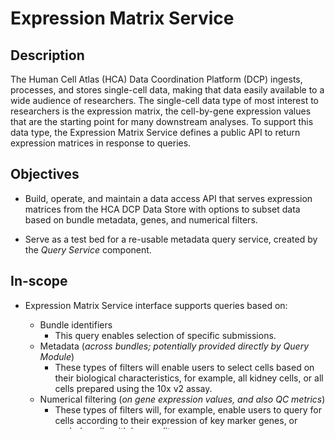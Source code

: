 
# Expression Matrix Service

## Description

The Human Cell Atlas (HCA) Data Coordination Platform (DCP) ingests, processes, and stores single-cell data, making that data easily available to a wide audience of researchers. The single-cell data type of most interest to researchers is the expression matrix, the cell-by-gene expression values that are the starting point for many downstream analyses. To support this data type, the Expression Matrix Service defines a public API to return expression matrices in response to queries.

## Objectives

* Build, operate, and maintain a data access API that serves expression
matrices from the HCA DCP Data Store with options to subset data based on bundle metadata, genes, and numerical filters.

* Serve as a test bed for a re-usable metadata query service, created by
the *Query Service* component.

## In-scope

* Expression Matrix Service interface supports queries based on:
    * Bundle identifiers
        * This query enables selection of specific submissions.
    * Metadata (*across bundles; potentially provided directly by Query Module*)
        * These types of filters will enable users to select cells based on their biological characteristics, for example, all kidney cells, or all cells prepared using the 10x v2 assay.
    * Numerical filtering (*on gene expression values, and also QC metrics*)
        * These types of filters will, for example, enable users to query for cells according to their expression of key marker genes, or exclude cells with low quality scores.

* Expression Matrix Service API and scalable backend that provides access to
query interface

* Architecture, software design, and scale testing for scalability

* Data representation
    * Multiple expression matrix data formats based on _de facto_ standards delivered by the API and the Command Line Interface (CLI)
    * Expression matrix data format for storage
    * QC matrix data format delivered by the API and the Command Line Interface (CLI)
    * QC matrix data format for storage


* Extends HCA DCP Command Line Interface (CLI) client to support the Expression Matrix Service

* Documentation
    * Publish documentation for API and file formats
    * Publish example code for developers to enable fast/easy adoption of API by analysis and visualization portals

* User Experience
    * Conduct UX research and design; drive query and API design directly from use cases
    * Validate design with communities building portals for analysis and
    visualization
    * Provide feedback in the form of architecture sessions and written UX
    reports to the DCP community about the experience of building layered services using the public API(s). (e.g., *can the expression microservice be built using only public Data Store API?*)
    * Scientific "guardrails" to warn users when executed queries produce data subsets with questionable scientific utility
        * For example, if a user queries for the expression of only a single gene across all lung cells, this query would trigger a warning that the returned data cannot be effectively normalized

* External dependencies
    * Dependencies on Data Store, Query Service, and Secondary Analysis to enable and expose data matrices and quality control metrics
    * Dependency on Query Service for join queries on metadata

## Out-of-scope

* Compound metadata and numerical filtering (*combinations of the In-scope filters*)
* Data visualization portal or web application for expression matrices
* Transformative data manipulation; analysis apps or pipelines using expression data (e.g. data normalization)
* Standards engagement for APIs or data storage formats with the GA4GH Large Scale Genomics work stream prior to basic completion of matrix service implementation and integration of user feedback

## Milestones and Deliverables

**Nov 2018**: *Deploy a minimum viable product (MVP) feature set as part of HCA DCP Beta.*

Implementation of v0 API suitable for limited use but not scalable, includes:
* Queries based on bundle identifiers
* Delivery of highest priority expression matrix data formats based on de facto standards

**EOY 2018**: Implementation of v1 API, suitable for limited use but not scalable. Updating to include:
* Queries based on metadata filters
* Delivery of additional expression matrix data formats based on de facto standards

**Q1 2019**: Implementation of v2 API, suitable for limited use but not scalable. Updating to include:
* Queries based on numerical filters
* Feedback from HCA DCP Beta users

**Q1 2019**: DCP Command Line Interface (CLI) extended to support Expression Matrices

**Mid 2019**: API and Architecture feature complete and polished. *(Highly scalable and performant implementation suitable for responsive data serving across the entire HCA dataset)*

## Roles

### Project Lead

[Ambrose Carr](mailto:acarr@chanzuckerberg.com)

### Product Owner

[Brian Raymor](mailto:brianraymor@echanzuckerberg.com)

### Technical Lead

[Marcus Kinsella](mailto:mkinsella@chanzuckerberg.com)

## Communication

### Slack Channels

HumanCellAtlas/the-matrix-reloaded: Discussion of expression matrix service

### Mailing List
Team email: expression-matrix-team@data.humancellatlas.org

## Github repositories

* https://github.com/HumanCellAtlas/matrix-service
* https://github.com/HumanCellAtlas/table-testing
